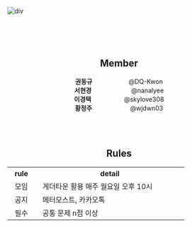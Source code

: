
![div](https://capsule-render.vercel.app/api?type=Cylinder&color=auto&height=100&section=header&text=%20Algorithm%20Study%20Group%206&fontSize=40)
<br>
<br>
<br>
<br>
<br>


## <div align="center"> Member </div>

<div align="center"> <strong>권동규  </strong>
&nbsp;&nbsp;&nbsp;&nbsp;&nbsp;&nbsp;&nbsp; &nbsp;&nbsp;
&nbsp; &nbsp;&nbsp;&nbsp;&nbsp;&nbsp;&nbsp;
@DQ-Kwon
</div>
<div align="center"> <strong>서현경  </strong>
&nbsp;&nbsp;&nbsp;&nbsp;&nbsp;&nbsp;&nbsp; &nbsp;&nbsp;
&nbsp; &nbsp;&nbsp;&nbsp;&nbsp;&nbsp;&nbsp;&nbsp;&nbsp;
@nanalyee
</div>
<div align="center"> <strong>이경택  </strong>
&nbsp;&nbsp;&nbsp;&nbsp;&nbsp;&nbsp;&nbsp; &nbsp;&nbsp;
&nbsp; &nbsp;&nbsp;&nbsp;&nbsp;
@skylove308
</div>
<div align="center"> <strong>황정주  </strong>
&nbsp;&nbsp;&nbsp;&nbsp;&nbsp;&nbsp;&nbsp; &nbsp;&nbsp;
&nbsp; &nbsp;&nbsp;&nbsp;&nbsp;&nbsp;&nbsp;&nbsp;
@wjdwn03
</div>
<br>
<br>
<br>






## <div align="center"> Rules</div>
<div align="center"> 
<table > 
 <th>rule</th>  
 <th>detail</th> 
  <tr><!-- 첫번째 줄 시작 -->  
  <td>&nbsp;&nbsp;모임&nbsp;&nbsp;</td>  
  <td>&nbsp;&nbsp;게더타운 활용 매주 월요일 오후 10시
    &nbsp;&nbsp;&nbsp;&nbsp;&nbsp;&nbsp;&nbsp;&nbsp;&nbsp;&nbsp;&nbsp;&nbsp;&nbsp;&nbsp;</td>  
  </tr><!-- 첫번째 줄 끝 -->  
  <tr><!-- 두번째 줄 시작 -->  
  <td>&nbsp;&nbsp;공지&nbsp;&nbsp;</td>  
  <td>&nbsp;&nbsp;메터모스트, 카카오톡
    &nbsp;&nbsp;&nbsp;&nbsp;&nbsp;&nbsp;&nbsp;&nbsp;&nbsp;&nbsp;&nbsp;&nbsp;&nbsp;&nbsp;</td>  
  </tr><!-- 두번째 줄 끝 -->  
    <tr><!-- 두번째 줄 시작 -->  
  <td>&nbsp;&nbsp;필수&nbsp;&nbsp;</td>  
  <td>&nbsp;&nbsp;공통 문제 n점 이상
  &nbsp;&nbsp;&nbsp;&nbsp;&nbsp;&nbsp;&nbsp;&nbsp;&nbsp;&nbsp;&nbsp;&nbsp;</td>  
  </tr><!-- 
  </table>
</div>
<br>
<br>
<br>
<br>
<br>
## <div align="center"> Goal</div>
<div align="center"> <strong>수정 예정 </strong></div>


